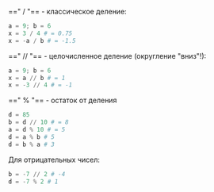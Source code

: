 ==" / "== - классическое деление:
```py
a = 9; b = 6
x = 3 / 4 # = 0.75
x = -a / b # = -1.5
```

==" // "== - целочисленное деление (округление "вниз"!):
```py
a = 9; b = 6
x = a // b # = 1
x = -3 // 4 # = -1
```
==" % "== - остаток от деления
```py
d = 85
b = d // 10 # = 8
a = d % 10 # = 5
d = a % b # 5
d = b % a # 3
```
Для отрицательных чисел:
```py
b = -7 // 2 # -4
d = -7 % 2 # 1
```